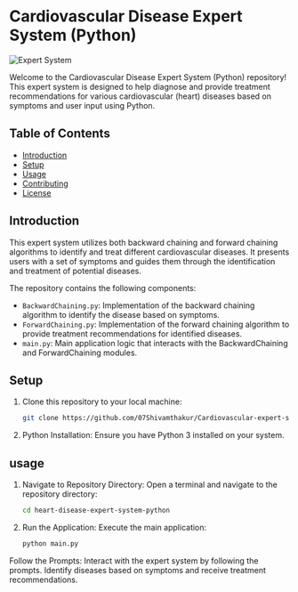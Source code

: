 # Cardiovascular Disease Expert System (Python)

![Expert System](expert_system_image.jpg)

Welcome to the Cardiovascular Disease Expert System (Python) repository! This expert system is designed to help diagnose and provide treatment recommendations for various cardiovascular (heart) diseases based on symptoms and user input using Python.

## Table of Contents

- [Introduction](#introduction)
- [Setup](#setup)
- [Usage](#usage)
- [Contributing](#contributing)
- [License](#license)

## Introduction

This expert system utilizes both backward chaining and forward chaining algorithms to identify and treat different cardiovascular diseases. It presents users with a set of symptoms and guides them through the identification and treatment of potential diseases.

The repository contains the following components:

- `BackwardChaining.py`: Implementation of the backward chaining algorithm to identify the disease based on symptoms.
- `ForwardChaining.py`: Implementation of the forward chaining algorithm to provide treatment recommendations for identified diseases.
- `main.py`: Main application logic that interacts with the BackwardChaining and ForwardChaining modules.

## Setup

1. Clone this repository to your local machine:

   ```bash
   git clone https://github.com/07Shivamthakur/Cardiovascular-expert-system-python.git
   
2. Python Installation: Ensure you have Python 3 installed on your system.

## usage

1. Navigate to Repository Directory: Open a terminal and navigate to the repository directory:

   ```bash
   cd heart-disease-expert-system-python
   
2. Run the Application: Execute the main application:
   ```bash
   python main.py

Follow the Prompts: Interact with the expert system by following the prompts. Identify diseases based on symptoms and receive treatment recommendations.
